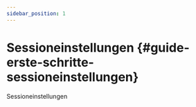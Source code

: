 ```yaml
---
sidebar_position: 1
---
```


# Sessioneinstellungen {#guide-erste-schritte-sessioneinstellungen}

Sessioneinstellungen

